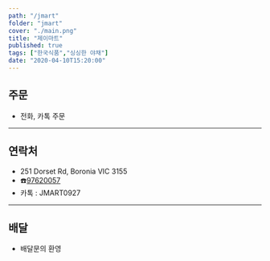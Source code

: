 ```yaml
---
path: "/jmart"
folder: "jmart"
cover: "./main.png"
title: "제이마트"
published: true
tags: ["한국식품","싱싱한 야채"]
date: "2020-04-10T15:20:00"
---
```


## 주문
- 전화, 카톡 주문 

---

## 연락처
- 251 Dorset Rd, Boronia VIC 3155
- ☎️<a href="tel:97620057">97620057</a> 
- 카톡 : JMART0927

---

## 배달
- 배달문의 환영

 
 